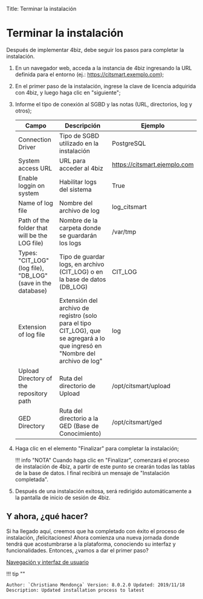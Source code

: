 Title: Terminar la instalación

# Terminar la instalación

Después de implementar 4biz, debe seguir los pasos para completar la instalación.

1. En un navegador web, acceda a la instancia de 4biz ingresando la URL definida para el entorno (ej.: https://citsmart.exemplo.com);

2. En el primer paso de la instalación, ingrese la clave de licencia adquirida con 4biz, y luego haga clic en "siguiente";

3. Informe el tipo de conexión al SGBD y las notas (URL, directorios, log y otros);

    |Campo|Descripción|Ejemplo|
    |-----|---------|-------|
    |Connection Driver|Tipo de SGBD utilizado en la instalación |PostgreSQL |
    |System access URL|URL para acceder al 4biz | https://citsmart.ejemplo.com|
    |Enable loggin on system|Habilitar logs del sistema |True |
    |Name of log file|Nombre del archivo de log | log_citsmart |
    |Path of the folder that will be the LOG file) |Nombre de la carpeta donde se guardarán los logs |/var/tmp |
    |Types: "CIT_LOG" (log file), "DB_LOG" (save in the database) |Tipo de guardar logs, en archivo (CIT_LOG) o en la base de datos (DB_LOG) | CIT_LOG|
    |Extension of log file|Extensión del archivo de registro (solo para el tipo CIT_LOG), que se agregará a lo que ingresó en "Nombre del archivo de log" | log |
    |Upload Directory of the repository path|Ruta del directorio de Upload | /opt/citsmart/upload |
    |GED Directory |Ruta del directorio a la GED (Base de Conocimiento) | /opt/citsmart/ged|

4. Haga clic en el elemento "Finalizar" para completar la instalación;

    !!! info "NOTA"
        Cuando haga clic en "Finalizar", comenzará el proceso de instalación de 4biz, a partir de este punto se crearán todas las tablas de la base de datos. l final recibirá un mensaje de "Instalación completada".

5. Después de una instalación exitosa, será redirigido automáticamente a la pantalla de inicio de sesión de 4biz.

## Y ahora, ¿qué hacer?

Si ha llegado aquí, creemos que ha completado con éxito el proceso de instalación, ¡felicitaciones! Ahora comienza una nueva jornada donde tendrá que acostumbrarse a la plataforma, conociendo su interfaz y funcionalidades. Entonces, ¿vamos a dar el primer paso?

[Navegación y interfaz de usuario][1]

!!! tip ""

    Author: `Christiano Mendonça` Version: 8.0.2.0 Updated: 2019/11/18 Description: Updated installation process to latest

[1]:/es-es/4biz-helium/initial-settings/navigation-and-user-interface.html
